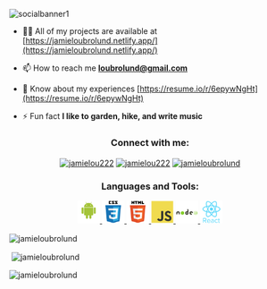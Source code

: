 

<!--
**JamieLouBrolund/JamieLouBrolund** is a ✨ _special_ ✨ repository because its `README.md` (this file) appears on your GitHub profile.
-->
![socialbanner1](https://user-images.githubusercontent.com/94914187/173636774-1a329780-484d-4dc0-af17-0cdca6d54098.png)
<!--<h1 align="center">Hi 👋, I'm Jamie Lou Brolund</h1>
<h3 align="center">A passionate Full-stack Developer from Nashville, TN</h3> -->

<!--<p align="center"> <a href="https://twitter.com/jamielou222" target="blank"><img src="https://img.shields.io/twitter/follow/jamielou222?logo=twitter&style=for-the-badge" alt="jamielou222" /></a> </p> -->

- 👨‍💻 All of my projects are available at [https://jamieloubrolund.netlify.app/](https://jamieloubrolund.netlify.app/)

- 📫 How to reach me **loubrolund@gmail.com**

- 📄 Know about my experiences [https://resume.io/r/6epywNgHt](https://resume.io/r/6epywNgHt)

- ⚡ Fun fact **I like to garden, hike, and write music**

<h3 align="center">Connect with me:</h3>
<p align="center">
<a href="https://codepen.io/jamielou222" target="blank"><img align="center" src="https://raw.githubusercontent.com/rahuldkjain/github-profile-readme-generator/master/src/images/icons/Social/codepen.svg" alt="jamielou222" height="30" width="40" /></a>
<a href="https://twitter.com/jamielou222" target="blank"><img align="center" src="https://raw.githubusercontent.com/rahuldkjain/github-profile-readme-generator/master/src/images/icons/Social/twitter.svg" alt="jamielou222" height="30" width="40" /></a>
<a href="https://linkedin.com/in/jamieloubrolund" target="blank"><img align="center" src="https://raw.githubusercontent.com/rahuldkjain/github-profile-readme-generator/master/src/images/icons/Social/linked-in-alt.svg" alt="jamieloubrolund" height="30" width="40" /></a>
</p>

<h3 align="center">Languages and Tools:</h3>
<p align="center"> <a href="https://developer.android.com" target="_blank" rel="noreferrer"> <img src="https://raw.githubusercontent.com/devicons/devicon/master/icons/android/android-original-wordmark.svg" alt="android" width="40" height="40"/> </a> <a href="https://www.w3schools.com/css/" target="_blank" rel="noreferrer"> <img src="https://raw.githubusercontent.com/devicons/devicon/master/icons/css3/css3-original-wordmark.svg" alt="css3" width="40" height="40"/> </a> <a href="https://www.w3.org/html/" target="_blank" rel="noreferrer"> <img src="https://raw.githubusercontent.com/devicons/devicon/master/icons/html5/html5-original-wordmark.svg" alt="html5" width="40" height="40"/> </a> <a href="https://developer.mozilla.org/en-US/docs/Web/JavaScript" target="_blank" rel="noreferrer"> <img src="https://raw.githubusercontent.com/devicons/devicon/master/icons/javascript/javascript-original.svg" alt="javascript" width="40" height="40"/> </a> <a href="https://nodejs.org" target="_blank" rel="noreferrer"> <img src="https://raw.githubusercontent.com/devicons/devicon/master/icons/nodejs/nodejs-original-wordmark.svg" alt="nodejs" width="40" height="40"/> </a> <a href="https://reactjs.org/" target="_blank" rel="noreferrer"> <img src="https://raw.githubusercontent.com/devicons/devicon/master/icons/react/react-original-wordmark.svg" alt="react" width="40" height="40"/> </a> </p>

<p><img align="center" src="https://github-readme-stats.vercel.app/api/top-langs?username=jamieloubrolund&show_icons=true&locale=en&layout=compact" alt="jamieloubrolund" /></p>

<p>&nbsp;<img align="center" src="https://github-readme-stats.vercel.app/api?username=jamieloubrolund&show_icons=true&locale=en" alt="jamieloubrolund" /></p>

<p><img align="center" src="https://github-readme-streak-stats.herokuapp.com/?user=jamieloubrolund&" alt="jamieloubrolund" /></p>


